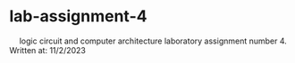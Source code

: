 # lab-assignment-4
&emsp; logic circuit and computer architecture laboratory assignment number 4.<br/>
Written at: 11/2/2023
